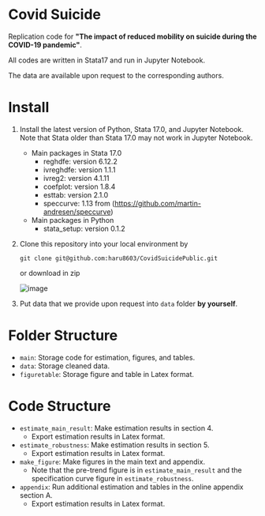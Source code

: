 # Covid Suicide
Replication code for **"The impact of reduced mobility on suicide during the COVID-19 pandemic"**. 

All codes are written in Stata17 and run in Jupyter Notebook. 

The data are available upon request to the corresponding authors.

# Install

1. Install the latest version of Python, Stata 17.0, and Jupyter Notebook. Note that Stata older than Stata 17.0 may not work in  Jupyter Notebook.
    - Main packages in Stata 17.0
        - reghdfe: version 6.12.2
        - ivreghdfe: version 1.1.1
        - ivreg2: version 4.1.11
        - coefplot: version 1.8.4
        - esttab: version 2.1.0
        - speccurve: 1.13 from (<a href="url">https://github.com/martin-andresen/speccurve</a>)
    - Main packages in Python
        - stata_setup: version 0.1.2
       
2. Clone this repository into your local environment by 

    ```git clone git@github.com:haru8603/CovidSuicidePublic.git```
    
   or download in zip
   
    ![image](https://user-images.githubusercontent.com/38587774/204181995-4ee83d06-7825-45e6-8340-4fb9c49e702c.png)

3. Put data that we provide upon request into ```data``` folder  **by yourself**.

# Folder Structure
- ```main```: Storage code for estimation, figures, and tables.
- ```data```: Storage cleaned data.
- ```figuretable```: Storage figure and table in Latex format.

# Code Structure
- ```estimate_main_result```: Make estimation results in section 4. 
  - Export estimation results in Latex format.
- ```estimate_robustness```: Make estimation results in section 5. 
  - Export estimation results in Latex format.
- ```make_figure```: Make figures in the main text and appendix.
  - Note that the pre-trend figure is in ```estimate_main_result``` and the specification curve figure in ```estimate_robustness```. 
- ```appendix```: Run additional estimation and tables in the online appendix section A. 
  - Export estimation results in Latex format.

